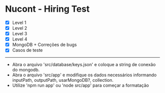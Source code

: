 # Nucont - Hiring Test

* [x] Level 1
* [x] Level 2
* [x] Level 3
* [x] Level 4
* [x] MongoDB + Correções de bugs
* [x] Casos de teste

---

* Abra o arquivo 'src/database/keys.json' e coloque a string de conexão do mongodb.
* Abra o arquivo 'src/app' e modifique os dados necessários informando inputPath, outputPath, usarMongoDB?, collection.
* Utilize 'npm run app' ou 'node src/app' para começar a formatação